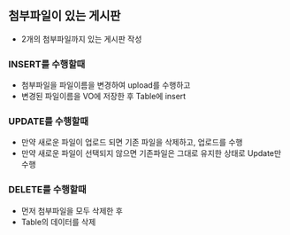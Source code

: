 ## 첨부파일이 있는 게시판
* 2개의 첨부파일까지 있는 게시판 작성

### INSERT를 수행할때
* 첨부파일을 파일이름을 변경하여 upload를 수행하고
* 변경된 파일이름을 VO에 저장한 후 Table에 insert

### UPDATE를 수행할때
* 만약 새로운 파일이 업로드 되면 기존 파일을 삭제하고, 업로드를 수행
* 만약 새로운 파일이 선택되지 않으면 기존파일은 그대로 유지한 상태로 Update만 수행

### DELETE를 수행할때
* 먼저 첨부파일을 모두 삭제한 후
* Table의 데이터를 삭제